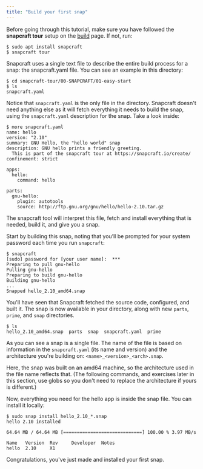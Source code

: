 ```yaml
---
title: "Build your first snap"
---
```



Before going through this tutorial, make sure you have followed the **snapcraft tour** setup on the [build](/docs/build) page. If not, run:

```
$ sudo apt install snapcraft
$ snapcraft tour
```

Snapcraft uses a single text file to describe the entire build process for a snap: the snapcraft.yaml file. You can see an example in this directory:

    $ cd snapcraft-tour/00-SNAPCRAFT/01-easy-start
    $ ls
    snapcraft.yaml

Notice that `snapcraft.yaml` is the only file in the directory. Snapcraft doesn't need anything else as it will fetch everything it needs to build the snap, using the `snapcraft.yaml` description for the snap. Take a look inside:

    $ more snapcraft.yaml
    name: hello
    version: "2.10"
    summary: GNU Hello, the "hello world" snap
    description: GNU hello prints a friendly greeting.
      This is part of the snapcraft tour at https://snapcraft.io/create/
    confinement: strict

    apps:
      hello:
        command: hello

    parts:
      gnu-hello:
        plugin: autotools
        source: http://ftp.gnu.org/gnu/hello/hello-2.10.tar.gz

The snapcraft tool will interpret this file, fetch and install everything that is needed, build it, and give you a snap.

Start by building this snap, noting that you’ll be prompted for your system password each time you run `snapcraft`:

    $ snapcraft
    [sudo] password for [your user name]:  ***
    Preparing to pull gnu-hello
    Pulling gnu-hello
    Preparing to build gnu-hello
    Building gnu-hello 
    ...
    Snapped hello_2.10_amd64.snap

You'll have seen that Snapcraft fetched the source code, configured, and built it. The snap is now available in your directory, along with new `parts`, `prime`, and `snap` directories.

    $ ls
    hello_2.10_amd64.snap  parts  snap  snapcraft.yaml  prime

As you can see a snap is a single file. The name of the file is based on information in the `snapcraft.yaml` (its name and version) and the architecture you're building on: `<name>_<version>_<arch>.snap`.

Here, the snap was built on an amd64 machine, so the architecture used in the file name reflects that. (The following commands, and exercises later in this section, use globs so you don't need to replace the architecture if yours is different.)

Now, everything you need for the hello app is inside the snap file. You can install it locally:

    $ sudo snap install hello_2.10_*.snap
    hello 2.10 installed

    64.64 MB / 64.64 MB [=============================] 100.00 % 3.97 MB/s 

    Name   Version  Rev     Developer  Notes
    hello  2.10     X1

Congratulations, you've just made and installed your first snap.

